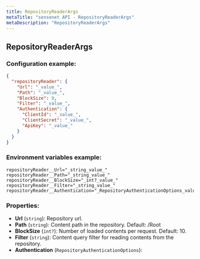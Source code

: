 ```yaml
---
title: RepositoryReaderArgs
metaTitle: "sensenet API - RepositoryReaderArgs"
metaDescription: "RepositoryReaderArgs"
---
```


## RepositoryReaderArgs


### Configuration example:
``` json
{
  "repositoryReader": {
    "Url": "_value_",
    "Path": "_value_",
    "BlockSize": 0,
    "Filter": "_value_",
    "Authentication": {
      "ClientId": "_value_",
      "ClientSecret": "_value_",
      "ApiKey": "_value_"
    }
  }
}
```
### Environment variables example:
```
repositoryReader__Url="_string_value_"
repositoryReader__Path="_string_value_"
repositoryReader__BlockSize="_int?_value_"
repositoryReader__Filter="_string_value_"
repositoryReader__Authentication="_RepositoryAuthenticationOptions_value_"
```
### Properties:
- **Url** (`string`): Repository url.
- **Path** (`string`): Content path in the repository. Default: /Root
- **BlockSize** (`int?`): Number of loaded contents per request. Default: 10.
- **Filter** (`string`): Content query filter for reading contents from the repository.
- **Authentication** (`RepositoryAuthenticationOptions`): 

